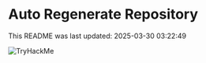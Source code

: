 # Auto Regenerate Repository

This README was last updated: 2025-03-30 03:22:49

 ![TryHackMe](https://tryhackme.com/badge/533634)